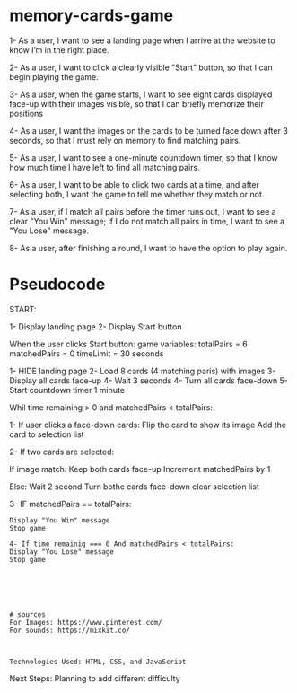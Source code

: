 # memory-cards-game

1- As a user, I want to see a landing page when I arrive at the website to know I’m in the right place.

2- As a user, I want to click a clearly visible "Start" button, so that I can begin playing the game.

3- As a user, when the game starts, I want to see eight cards displayed face-up with their images visible, so that I can briefly memorize their positions

4- As a user, I want the images on the cards to be turned face down after 3 seconds, so that I must rely on memory to find matching pairs.

5- As a user, I want to see a one-minute countdown timer, so that I know how much time I have left to find all matching pairs. 

6- As a user, I want to be able to click two cards at a time, and after selecting both, I want the game to tell me whether they match or not.

7- As a user, if I match all pairs before the timer runs out, I want to see a clear "You Win" message; if I do not match all pairs in time, I want to see a "You Lose" message.

8- As a user, after finishing a round, I want to have the option to play again.



# Pseudocode 

START:

1- Display landing page
2- Display Start button

When the user clicks Start button:
game variables:
 totalPairs = 6
 matchedPairs = 0
 timeLimit = 30 seconds

1- HIDE landing page
2- Load 8 cards (4 matching paris) with images
3- Display all cards face-up
4- Wait 3 seconds 
4- Turn all cards face-down
5- Start countdown timer 1 minute

Whil time remaining > 0 and matchedPairs < totalPairs:

1- If user clicks a face-down cards:
    Flip the card to show its image
    Add the card to selection list

2- If two cards are selected:
   
   If image match:
   Keep both cards face-up
   Increment matchedPairs by 1 

   Else:
   Wait 2 second
   Turn bothe cards face-down
   clear selection list

   3- IF matchedPairs == totalPairs:
    
    Display "You Win" message
    Stop game 

    4- If time remainig === 0 And matchedPairs < totalPairs:
    Display "You Lose" message
    Stop game

    
    
    
    
    
    # sources
    For Images: https://www.pinterest.com/
    For sounds: https://mixkit.co/



    Technologies Used: HTML, CSS, and JavaScript


   Next Steps: Planning to add different difficulty